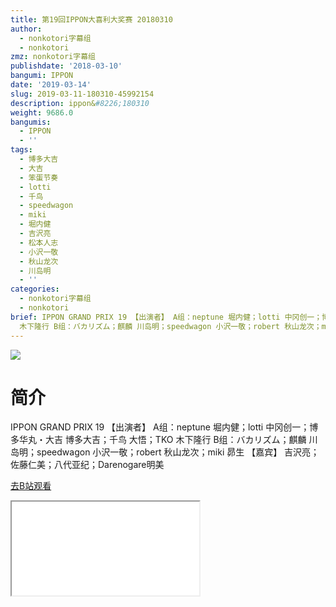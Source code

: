 ```yaml
---
title: 第19回IPPON大喜利大奖赛 20180310
author:
  - nonkotori字幕组
  - nonkotori
zmz: nonkotori字幕组
publishdate: '2018-03-10'
bangumi: IPPON
date: '2019-03-14'
slug: 2019-03-11-180310-45992154
description: ippon&#8226;180310
weight: 9686.0
bangumis:
  - IPPON
  - ''
tags:
  - 博多大吉
  - 大吉
  - 笨蛋节奏
  - lotti
  - 千鸟
  - speedwagon
  - miki
  - 堀内健
  - 吉沢亮
  - 松本人志
  - 小沢一敬
  - 秋山龙次
  - 川岛明
  - ''
categories:
  - nonkotori字幕组
  - nonkotori
brief: IPPON GRAND PRIX 19 【出演者】 A组：neptune 堀内健；lotti 中冈创一；博多华丸・大吉 博多大吉；千鸟 大悟；TKO
  木下隆行 B组：バカリズム；麒麟 川岛明；speedwagon 小沢一敬；robert 秋山龙次；miki 昴生 【嘉宾】 吉沢亮；佐藤仁美；八代亚纪；Darenogare明美
---
```

![](https://i.imgur.com/EO5XJZC.jpg)
# 简介  
IPPON GRAND PRIX 19
【出演者】
A组：neptune 堀内健；lotti 中冈创一；博多华丸・大吉 博多大吉；千鸟 大悟；TKO 木下隆行
B组：バカリズム；麒麟 川岛明；speedwagon 小沢一敬；robert 秋山龙次；miki 昴生
【嘉宾】 
吉沢亮；佐藤仁美；八代亚纪；Darenogare明美  

[去B站观看](https://www.bilibili.com/video/av45992154/)
<div class ="resp-container"><iframe class="testiframe" src="//player.bilibili.com/player.html?aid=45992154"", scrolling="no", allowfullscreen="true" > </iframe></div> 
